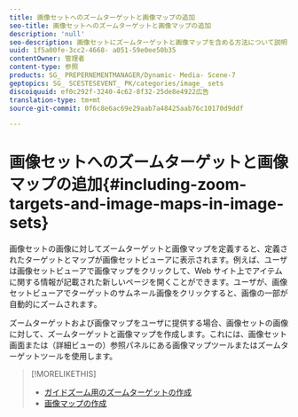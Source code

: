 ```yaml
---
title: 画像セットへのズームターゲットと画像マップの追加
seo-title: 画像セットへのズームターゲットと画像マップの追加
description: 'null'
seo-description: 画像セットにズームターゲットと画像マップを含める方法について説明します。
uuid: 1f5a00fe-3cc2-4668- a051-59e0ee50b35
contentOwner: 管理者
content-type: 参照
products: SG_ PREPERNEMENTMANAGER/Dynamic- Media- Scene-7
geptopics: SG_ SCESTESEVENT_ PK/categories/image_ sets
discoiquuid: ef0c292f-3240-4c62-8f32-25de8e4922広告
translation-type: tm+mt
source-git-commit: 0f6c8e6ac69e29aab7a48425aab76c10170d9ddf

---
```



# 画像セットへのズームターゲットと画像マップの追加{#including-zoom-targets-and-image-maps-in-image-sets}

画像セットの画像に対してズームターゲットと画像マップを定義すると、定義されたターゲットとマップが画像セットビューアに表示されます。例えば、ユーザは画像セットビューアで画像マップをクリックして、Web サイト上でアイテムに関する情報が記載された新しいページを開くことができます。ユーザが、画像セットビューアでターゲットのサムネール画像をクリックすると、画像の一部が自動的にズームされます。

ズームターゲットおよび画像マップをユーザに提供する場合、画像セットの画像に対して、ズームターゲットと画像マップを作成します。これには、画像セット画面または（詳細ビューの）参照パネルにある画像マップツールまたはズームターゲットツールを使用します。

>[!MORELIKETHIS]
>
>* [ガイドズーム用のズームターゲットの作成](creating-zoom-targets-guided-zoom.md#creating_zoom_targets_for_guided_zoom)
>* [画像マップの作成](creating-image-maps.md#creating_image_maps)

